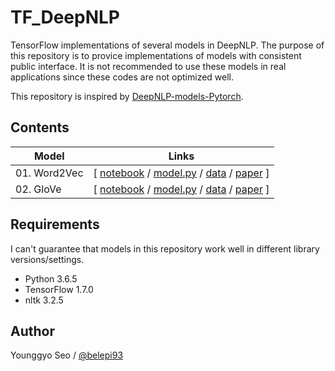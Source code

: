 # TF_DeepNLP

TensorFlow implementations of several models in DeepNLP. The purpose of this repository is to provice implementations of models with consistent public interface. It is not recommended to use these models in real applications since these codes are not optimized well.

This repository is inspired by [DeepNLP-models-Pytorch](https://github.com/DSKSD/DeepNLP-models-Pytorch).

## Contents
|Model                                    |Links                                  |
|-----------------------------------------|---------------------------------------|
|01. Word2Vec                  |[ [notebook](https://nbviewer.jupyter.org/github/belepi93/TF_DeepNLP/blob/master/01.Word2Vec.ipynb) / [model.py](https://github.com/belepi93/TF_DeepNLP/blob/master/models/Word2Vec.py) / [data](https://www.kaggle.com/snap/amazon-fine-food-reviews) / [paper](https://papers.nips.cc/paper/5021-distributed-representations-of-words-and-phrases-and-their-compositionality.pdf)  ]|
|02. GloVe                     |[ [notebook](https://nbviewer.jupyter.org/github/belepi93/TF_DeepNLP/blob/master/02.GloVe.ipynb) / [model.py](https://github.com/belepi93/TF_DeepNLP/blob/master/models/GloVe.py) / [data](https://www.kaggle.com/snap/amazon-fine-food-reviews) / [paper](https://www.aclweb.org/anthology/D14-1162) ]|


## Requirements
I can't guarantee that models in this repository work well in different library versions/settings.
- Python 3.6.5
- TensorFlow 1.7.0
- nltk 3.2.5

## Author
Younggyo Seo / [@belepi93](https://github.com/belepi93)
